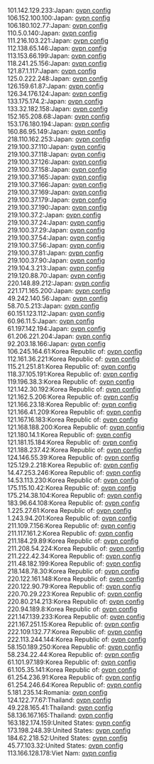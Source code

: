 101.142.129.233:Japan: [ovpn config](vpn/101_142_129_233.ovpn)  
106.152.100.100:Japan: [ovpn config](vpn/106_152_100_100.ovpn)  
106.180.102.77:Japan: [ovpn config](vpn/106_180_102_77.ovpn)  
110.5.0.140:Japan: [ovpn config](vpn/110_5_0_140.ovpn)  
111.216.103.221:Japan: [ovpn config](vpn/111_216_103_221.ovpn)  
112.138.65.146:Japan: [ovpn config](vpn/112_138_65_146.ovpn)  
113.153.66.199:Japan: [ovpn config](vpn/113_153_66_199.ovpn)  
118.241.25.156:Japan: [ovpn config](vpn/118_241_25_156.ovpn)  
121.87.1.117:Japan: [ovpn config](vpn/121_87_1_117.ovpn)  
125.0.222.248:Japan: [ovpn config](vpn/125_0_222_248.ovpn)  
126.159.61.87:Japan: [ovpn config](vpn/126_159_61_87.ovpn)  
126.34.176.124:Japan: [ovpn config](vpn/126_34_176_124.ovpn)  
133.175.174.2:Japan: [ovpn config](vpn/133_175_174_2.ovpn)  
133.32.182.158:Japan: [ovpn config](vpn/133_32_182_158.ovpn)  
152.165.208.68:Japan: [ovpn config](vpn/152_165_208_68.ovpn)  
153.176.180.194:Japan: [ovpn config](vpn/153_176_180_194.ovpn)  
160.86.95.149:Japan: [ovpn config](vpn/160_86_95_149.ovpn)  
218.110.162.253:Japan: [ovpn config](vpn/218_110_162_253.ovpn)  
219.100.37.110:Japan: [ovpn config](vpn/219_100_37_110.ovpn)  
219.100.37.118:Japan: [ovpn config](vpn/219_100_37_118.ovpn)  
219.100.37.126:Japan: [ovpn config](vpn/219_100_37_126.ovpn)  
219.100.37.158:Japan: [ovpn config](vpn/219_100_37_158.ovpn)  
219.100.37.165:Japan: [ovpn config](vpn/219_100_37_165.ovpn)  
219.100.37.166:Japan: [ovpn config](vpn/219_100_37_166.ovpn)  
219.100.37.169:Japan: [ovpn config](vpn/219_100_37_169.ovpn)  
219.100.37.179:Japan: [ovpn config](vpn/219_100_37_179.ovpn)  
219.100.37.190:Japan: [ovpn config](vpn/219_100_37_190.ovpn)  
219.100.37.2:Japan: [ovpn config](vpn/219_100_37_2.ovpn)  
219.100.37.24:Japan: [ovpn config](vpn/219_100_37_24.ovpn)  
219.100.37.29:Japan: [ovpn config](vpn/219_100_37_29.ovpn)  
219.100.37.54:Japan: [ovpn config](vpn/219_100_37_54.ovpn)  
219.100.37.56:Japan: [ovpn config](vpn/219_100_37_56.ovpn)  
219.100.37.81:Japan: [ovpn config](vpn/219_100_37_81.ovpn)  
219.100.37.90:Japan: [ovpn config](vpn/219_100_37_90.ovpn)  
219.104.3.213:Japan: [ovpn config](vpn/219_104_3_213.ovpn)  
219.120.88.70:Japan: [ovpn config](vpn/219_120_88_70.ovpn)  
220.148.89.212:Japan: [ovpn config](vpn/220_148_89_212.ovpn)  
221.171.165.200:Japan: [ovpn config](vpn/221_171_165_200.ovpn)  
49.242.140.56:Japan: [ovpn config](vpn/49_242_140_56.ovpn)  
58.70.5.213:Japan: [ovpn config](vpn/58_70_5_213.ovpn)  
60.151.123.112:Japan: [ovpn config](vpn/60_151_123_112.ovpn)  
60.96.11.5:Japan: [ovpn config](vpn/60_96_11_5.ovpn)  
61.197.142.194:Japan: [ovpn config](vpn/61_197_142_194.ovpn)  
61.206.221.204:Japan: [ovpn config](vpn/61_206_221_204.ovpn)  
92.203.18.166:Japan: [ovpn config](vpn/92_203_18_166.ovpn)  
106.245.164.61:Korea Republic of: [ovpn config](vpn/106_245_164_61.ovpn)  
112.161.36.221:Korea Republic of: [ovpn config](vpn/112_161_36_221.ovpn)  
115.21.251.81:Korea Republic of: [ovpn config](vpn/115_21_251_81.ovpn)  
118.37.105.191:Korea Republic of: [ovpn config](vpn/118_37_105_191.ovpn)  
119.196.38.3:Korea Republic of: [ovpn config](vpn/119_196_38_3.ovpn)  
121.142.30.192:Korea Republic of: [ovpn config](vpn/121_142_30_192.ovpn)  
121.162.5.206:Korea Republic of: [ovpn config](vpn/121_162_5_206.ovpn)  
121.166.23.18:Korea Republic of: [ovpn config](vpn/121_166_23_18.ovpn)  
121.166.41.209:Korea Republic of: [ovpn config](vpn/121_166_41_209.ovpn)  
121.167.16.183:Korea Republic of: [ovpn config](vpn/121_167_16_183.ovpn)  
121.168.188.200:Korea Republic of: [ovpn config](vpn/121_168_188_200.ovpn)  
121.180.14.1:Korea Republic of: [ovpn config](vpn/121_180_14_1.ovpn)  
121.181.15.184:Korea Republic of: [ovpn config](vpn/121_181_15_184.ovpn)  
121.188.237.42:Korea Republic of: [ovpn config](vpn/121_188_237_42.ovpn)  
124.146.55.39:Korea Republic of: [ovpn config](vpn/124_146_55_39.ovpn)  
125.129.2.218:Korea Republic of: [ovpn config](vpn/125_129_2_218.ovpn)  
14.47.253.246:Korea Republic of: [ovpn config](vpn/14_47_253_246.ovpn)  
14.53.113.230:Korea Republic of: [ovpn config](vpn/14_53_113_230.ovpn)  
175.115.10.42:Korea Republic of: [ovpn config](vpn/175_115_10_42.ovpn)  
175.214.38.104:Korea Republic of: [ovpn config](vpn/175_214_38_104.ovpn)  
183.96.64.108:Korea Republic of: [ovpn config](vpn/183_96_64_108.ovpn)  
1.225.27.61:Korea Republic of: [ovpn config](vpn/1_225_27_61.ovpn)  
1.243.94.201:Korea Republic of: [ovpn config](vpn/1_243_94_201.ovpn)  
211.109.7.156:Korea Republic of: [ovpn config](vpn/211_109_7_156.ovpn)  
211.117.161.2:Korea Republic of: [ovpn config](vpn/211_117_161_2.ovpn)  
211.184.29.89:Korea Republic of: [ovpn config](vpn/211_184_29_89.ovpn)  
211.208.54.224:Korea Republic of: [ovpn config](vpn/211_208_54_224.ovpn)  
211.222.42.34:Korea Republic of: [ovpn config](vpn/211_222_42_34.ovpn)  
211.48.182.199:Korea Republic of: [ovpn config](vpn/211_48_182_199.ovpn)  
218.148.78.30:Korea Republic of: [ovpn config](vpn/218_148_78_30.ovpn)  
220.122.161.148:Korea Republic of: [ovpn config](vpn/220_122_161_148.ovpn)  
220.122.90.79:Korea Republic of: [ovpn config](vpn/220_122_90_79.ovpn)  
220.70.29.223:Korea Republic of: [ovpn config](vpn/220_70_29_223.ovpn)  
220.80.214.213:Korea Republic of: [ovpn config](vpn/220_80_214_213.ovpn)  
220.94.189.8:Korea Republic of: [ovpn config](vpn/220_94_189_8.ovpn)  
221.147.139.233:Korea Republic of: [ovpn config](vpn/221_147_139_233.ovpn)  
221.167.251.15:Korea Republic of: [ovpn config](vpn/221_167_251_15.ovpn)  
222.109.132.77:Korea Republic of: [ovpn config](vpn/222_109_132_77.ovpn)  
222.113.244.144:Korea Republic of: [ovpn config](vpn/222_113_244_144.ovpn)  
58.150.189.250:Korea Republic of: [ovpn config](vpn/58_150_189_250.ovpn)  
58.234.22.44:Korea Republic of: [ovpn config](vpn/58_234_22_44.ovpn)  
61.101.97.189:Korea Republic of: [ovpn config](vpn/61_101_97_189.ovpn)  
61.105.35.141:Korea Republic of: [ovpn config](vpn/61_105_35_141.ovpn)  
61.254.236.91:Korea Republic of: [ovpn config](vpn/61_254_236_91.ovpn)  
61.254.246.64:Korea Republic of: [ovpn config](vpn/61_254_246_64.ovpn)  
5.181.235.14:Romania: [ovpn config](vpn/5_181_235_14.ovpn)  
124.122.77.67:Thailand: [ovpn config](vpn/124_122_77_67.ovpn)  
49.228.165.41:Thailand: [ovpn config](vpn/49_228_165_41.ovpn)  
58.136.167.165:Thailand: [ovpn config](vpn/58_136_167_165.ovpn)  
163.182.174.159:United States: [ovpn config](vpn/163_182_174_159.ovpn)  
173.198.248.39:United States: [ovpn config](vpn/173_198_248_39.ovpn)  
184.62.218.52:United States: [ovpn config](vpn/184_62_218_52.ovpn)  
45.77.103.32:United States: [ovpn config](vpn/45_77_103_32.ovpn)  
113.166.128.178:Viet Nam: [ovpn config](vpn/113_166_128_178.ovpn)  
